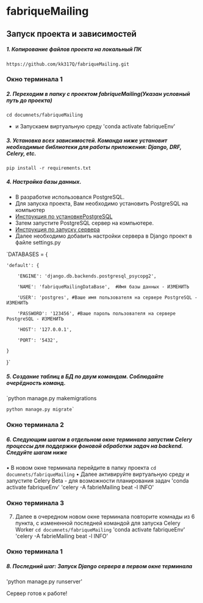 # fabriqueMailing

## Запуск проекта и зависимостей

##### 1. Копирование файлов проекта на локальный ПК

`https://github.com/kk317Q/fabriqueMailing.git`

### Окно терминала 1
##### 2. Переходим в папку с проектом fabriqueMailing(Указан условный путь до проекта)
`cd documnets/fabriqueMailing`

 - и Запускаем виртуальную среду
'conda activate fabriqueEnv'

##### 3. Установка всех зависимостей. Команда ниже установит необходимые библиотеки для работы приложения: Django, DRF, Celery, etc.
`pip install -r requirements.txt`

##### 4. Настройка базы данных. 
   - В разработке использовался PostgreSQL. 
   - Для запуска проекта, Вам необходимо установить PostgreSQL на компьютер
   - [Инструкция по установкеPostgreSQL](https://www.postgresql.org/docs/current/installation.html)
   - Затем запустите PostgreSQL сервер на компьютере. 
   - [Инструкция по запуску сервера](https://www.postgresql.org/docs/current/app-pg-ctl.html)
   - Далее необходимо добавить настройки сервера в Django проект в файле settings.py

`DATABASES = {

    'default': {
    
        'ENGINE': 'django.db.backends.postgresql_psycopg2',
        
        'NAME': 'fabriqueMailingDataBase',  #Имя базы данных - ИЗМЕНИТЬ
        
        'USER': 'postgres', #Ваше имя пользователя на сервере PostgreSQL - ИЗМЕНИТЬ
        
        'PASSWORD': '123456', #Ваше пароль пользователя на сервере PostgreSQL - ИЗМЕНИТЬ
        
        'HOST': '127.0.0.1', 
        
        'PORT': '5432',
        
    }
    
}`

##### 5. Создание таблиц в БД по двум командам. Соблюдайте очерёдность команд. 
   `python manage.py makemigrations

    python manage.py migrate`

### Окно терминала 2
##### 6. Следующим шагом в отдельном окне терминала запустим Celery процессы для поддержки фоновой обработки задач на backend. Следуйте шагам ниже
   • В новом окне терминала перейдите в папку проекта 
   `cd documnets/fabriqueMailing`
   • Далее активируйте виртуальную среду и запустите Celery Beta - для возможности планирования задач
   'conda activate fabriqueEnv'
   'celery -A fabrieMailing beat -l INFO'
  
### Окно терминала 3
7. Далее в очередном новом окне терминала повторите комнады из 6 пункта, с измененной последней командой для запуска Celery Worker
   `cd documnets/fabriqueMailing`
   'conda activate fabriqueEnv'
   'celery -A fabrieMailing beat -l INFO'
 
### Окно терминала 1
##### 8. Последний шаг: Запуск Django сервера в первом окне терминала
   'python manage.py runserver'
   
Сервер готов к работе!


